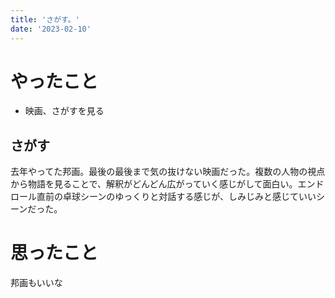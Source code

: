 ```yaml
---
title: 'さがす。'
date: '2023-02-10'
---
```


# やったこと

- 映画、さがすを見る

## さがす


去年やってた邦画。最後の最後まで気の抜けない映画だった。複数の人物の視点から物語を見ることで、解釈がどんどん広がっていく感じがして面白い。エンドロール直前の卓球シーンのゆっくりと対話する感じが、しみじみと感じていいシーンだった。


# 思ったこと


邦画もいいな

